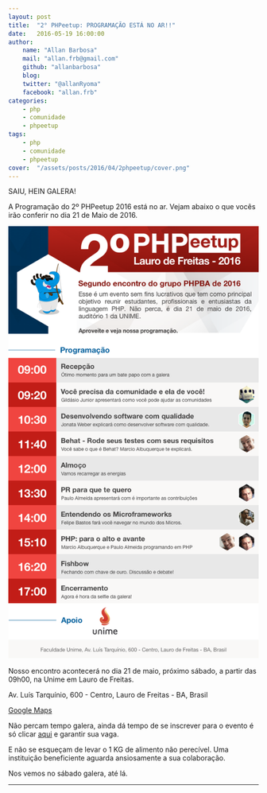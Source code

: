 ```yaml
---
layout: post
title:  "2° PHPeetup: PROGRAMAÇÃO ESTÁ NO AR!!"
date:   2016-05-19 16:00:00
author:
    name: "Allan Barbosa"
    mail: "allan.frb@gmail.com"
    github: "allanbarbosa"
    blog:
    twitter: "@allanRyoma"
    facebook: "allan.frb"
categories:
    - php
    - comunidade
    - phpeetup
tags:
    - php
    - comunidade
    - phpeetup
cover:  "/assets/posts/2016/04/2phpeetup/cover.png"
---
```


SAIU, HEIN GALERA!

A Programação do 2º PHPeetup 2016 está no ar. Vejam abaixo o que vocês irão conferir no dia 21 de Maio de 2016.

![Programação do 2º PHPeetup](/assets/posts/2016/04/2phpeetup/programacao.png)

Nosso encontro acontecerá no dia 21 de maio, próximo sábado, a partir das 09h00, na Unime em Lauro de Freitas.

Av. Luís Tarquínio, 600 - Centro, Lauro de Freitas - BA, Brasil

[Google Maps](https://www.google.com.br/maps/place/-12.8905571+-38.31634550000001/@-12.8905571,-38.31634550000001,15z)

Não percam tempo galera, ainda dá tempo de se inscrever para o evento é só clicar [aqui][eventick] e garantir sua vaga.

E não se esqueçam de levar o 1 KG de alimento não perecível. Uma instituição beneficiente aguarda ansiosamente a sua colaboração.

Nos vemos no sábado galera, até lá.

---

[eventick]: http://www.eventick.com.br/56q774d3yozafwzz
